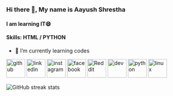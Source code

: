 ### Hi there 👋, My name is Aayush Shrestha
#### I am learning IT😄

#### Skills: HTML / PYTHON

- 🌱 I’m currently learning codes   

[<img  src='https://cdn.jsdelivr.net/npm/simple-icons@3.0.1/icons/github.svg' alt='github' height='50'>](https://github.com/AayuStha)  [<img src='https://cdn.jsdelivr.net/npm/simple-icons@3.0.1/icons/linkedin.svg' alt='linkedin' height='50'>](https://www.linkedin.com/in/ayz-sth/)  [<img src='https://cdn.jsdelivr.net/npm/simple-icons@3.0.1/icons/instagram.svg' alt='instagram' height='50'>](https://www.instagram.com/s_aayu21/) [<img src='https://cdn.jsdelivr.net/npm/simple-icons@3.0.1/icons/facebook.svg' alt='facebook' height='50'>](https://www.facebook.com/MaJhAaSa)  [<img  src='https://cdn.jsdelivr.net/npm/simple-icons@3.0.1/icons/reddit.svg' alt='Reddit' height='50'>](https://www.reddit.com/user/ayz-sth) [<img src='https://cdn.jsdelivr.net/npm/simple-icons@3.0.1/icons/dev-dot-to.svg' alt='dev' height='50'>](https://dev.to/aayustha) [<img src='https://cdn.jsdelivr.net/npm/simple-icons@3.0.1/icons/python.svg' alt='python' height='50'>](https://www.python.org/) [<img src='https://cdn.jsdelivr.net/npm/simple-icons@3.0.1/icons/linux.svg' alt='linux' height='50'>](https://www.linux.org/)  







![GitHub streak stats](https://github-readme-streak-stats.herokuapp.com/?user=AayuStha&theme=synthwave)  

